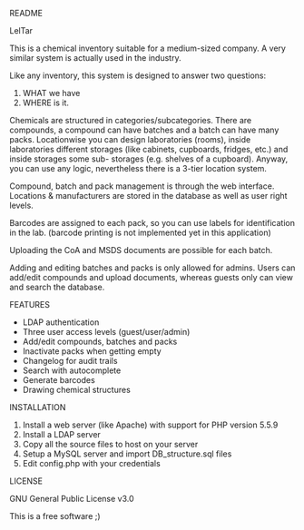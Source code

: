 README

LelTar

This is a chemical inventory suitable for a medium-sized company.
A very similar system is actually used in the industry.

Like any inventory, this system is designed to answer two questions:
1) WHAT we have
2) WHERE is it.

Chemicals are structured in categories/subcategories. There are compounds,
a compound can have batches and a batch can have many packs.
Locationwise you can design laboratories (rooms), inside laboratories different
storages (like cabinets, cupboards, fridges, etc.) and inside storages some sub-
storages (e.g. shelves of a cupboard). Anyway, you can use any logic, nevertheless
there is a 3-tier location system.

Compound, batch and pack management is through the web interface.
Locations & manufacturers are stored in the database as well as user right levels.

Barcodes are assigned to each pack, so you can use labels for identification
in the lab. (barcode printing is not implemented yet in this application)

Uploading the CoA and MSDS documents are possible for each batch.

Adding and editing batches and packs is only allowed for admins.
Users can add/edit compounds and upload documents, whereas guests only can view
and search the database.

FEATURES

- LDAP authentication
- Three user access levels (guest/user/admin)
- Add/edit compounds, batches and packs
- Inactivate packs when getting empty
- Changelog for audit trails
- Search with autocomplete
- Generate barcodes
- Drawing chemical structures

INSTALLATION

1) Install a web server (like Apache) with support for PHP version 5.5.9
2) Install a LDAP server
2) Copy all the source files to host on your server
3) Setup a MySQL server and import DB_structure.sql files
4) Edit config.php with your credentials

LICENSE

GNU General Public License v3.0

This is a free software ;)